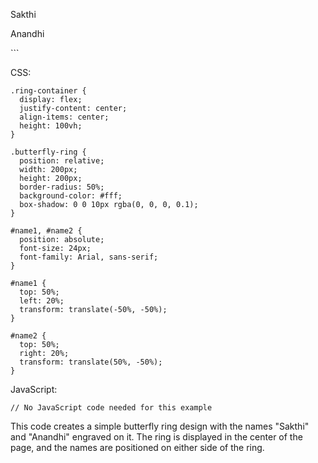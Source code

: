 <div class="ring-container">
  <div class="butterfly-ring">
    <p id="name1">Sakthi</p>
    <p id="name2">Anandhi</p>
  </div>
</div>
```

CSS:

```
.ring-container {
  display: flex;
  justify-content: center;
  align-items: center;
  height: 100vh;
}

.butterfly-ring {
  position: relative;
  width: 200px;
  height: 200px;
  border-radius: 50%;
  background-color: #fff;
  box-shadow: 0 0 10px rgba(0, 0, 0, 0.1);
}

#name1, #name2 {
  position: absolute;
  font-size: 24px;
  font-family: Arial, sans-serif;
}

#name1 {
  top: 50%;
  left: 20%;
  transform: translate(-50%, -50%);
}

#name2 {
  top: 50%;
  right: 20%;
  transform: translate(50%, -50%);
}
```

JavaScript:

```
// No JavaScript code needed for this example
```

This code creates a simple butterfly ring design with the names "Sakthi" and "Anandhi" engraved on it. The ring is displayed in the center of the page, and the names are positioned on either side of the ring.
